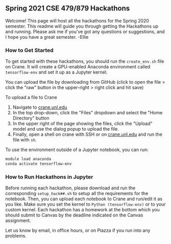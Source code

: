 ## Spring 2021 CSE 479/879 Hackathons

Welcome! This page will host all the hackathons for the Spring 2020 semester. This readme will guide you through getting the Hackathons up and running. Please ask me if you've got any questions or suggestions, and I hope you have a great semester. \-Ellie

### How to Get Started

To get started with these hackathons, you should run the `create_env.sh` file on Crane. It will create a GPU-enabled Anaconda environment called `tensorflow-env` and set it up as a Jupyter kernel.

You can upload the file by downloading from GitHub (click to open the file > click the "raw" button in the upper-right > right click and hit save)

To upload a file to Crane
1. Navigate to [crane.unl.edu](https://crane.unl.edu/)
2. In the top drop-down, click the "Files" dropdown and select the "Home Directory" button
3. In the upper right of the page showing the files, click the "Upload" model and use the dialog popup to upload the file.
4. Finally, open a shell on crane with SSH or on [crane.unl.edu](https://crane.unl.edu/)	 and run the file with `sh`.

To use the environment outside of a Jupyter notebook, you can run:
```bash
module load anaconda
conda activate tensorflow-env
```

### How to Run Hackathons in Jupyter

Before running each hackathon, please download and run the corresponding `setup_hack##.sh` to setup all the requirements for the notebook. Then, you can upload each notebook to Crane and run/edit it as you like. Make sure you set the kernel to `Python (tensorflow-env)` or to your custom kernel. Each hackathon has a homework at the bottom which you should submit to Canvas by the deadline indicated on the Canvas assignment.

Let us know by email, in office hours, or on Piazza if you run into any problems.
